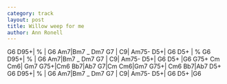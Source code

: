 ```yaml
---
category: track
layout: post
title: Willow weep for me
author: Ann Ronell
---
```


<canvas class="chords">G6 D95+| % | G6 Am7|Bm7 _ Dm7 G7 | C9| Am75- D5+| G6 D5+ | %
G6 D95+| % | G6 Am7|Bm7 _ Dm7 G7 | C9| Am75- D5+| G6 D5+ |G6 G75+
Cm Cm6| Gm7 G75+|Cm6 Bb7|Ab7 G7|Cm Cm6|Gm7 G75+| Cm6 Bb7|Ab7 D5+
G6 D95+| % | G6 Am7|Bm7 _ Dm7 G7 | C9| Am75- D5+| G6 D5+ |G6</canvas>





